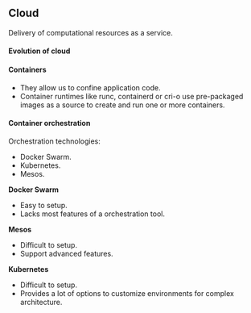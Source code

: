 ## Cloud
Delivery of computational resources as a service.

#### Evolution of cloud


#### Containers

- They allow us to confine application code.
- Container runtimes like runc, containerd or cri-o use pre-packaged images as a source to create and run one or more containers.

#### Container orchestration
Orchestration technologies:
- Docker Swarm.
- Kubernetes.
- Mesos.

**Docker Swarm**
- Easy to setup.
- Lacks most features of a orchestration tool.

**Mesos**
- Difficult to setup.
- Support advanced features.

**Kubernetes**
- Difficult to setup.
- Provides a lot of options to customize environments for complex architecture.

